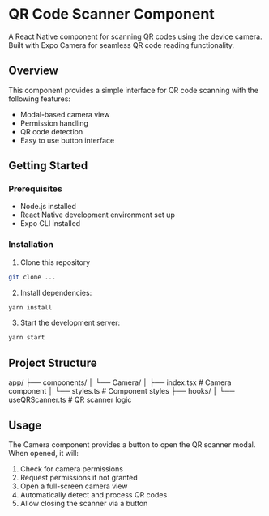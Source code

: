 # QR Code Scanner Component

A React Native component for scanning QR codes using the device camera. Built with Expo Camera for seamless QR code reading functionality.

## Overview

This component provides a simple interface for QR code scanning with the following features:

- Modal-based camera view
- Permission handling
- QR code detection
- Easy to use button interface

## Getting Started

### Prerequisites

- Node.js installed
- React Native development environment set up
- Expo CLI installed

### Installation

1. Clone this repository
```bash
git clone ...
```

2. Install dependencies:
```bash
yarn install
```

3. Start the development server:
```bash
yarn start
```

## Project Structure

app/
├── components/
│ └── Camera/
│ ├── index.tsx # Camera component
│ └── styles.ts # Component styles
├── hooks/
│ └── useQRScanner.ts # QR scanner logic


## Usage

The Camera component provides a button to open the QR scanner modal. When opened, it will:
1. Check for camera permissions
2. Request permissions if not granted
3. Open a full-screen camera view
4. Automatically detect and process QR codes
5. Allow closing the scanner via a button